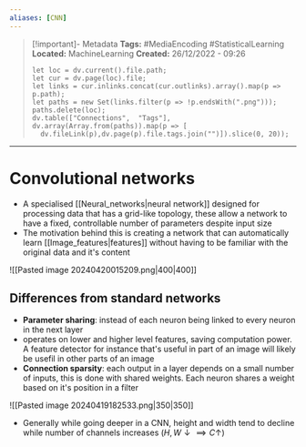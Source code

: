```yaml
---
aliases: [CNN]
---
```


> [!important]- Metadata
> **Tags:** #MediaEncoding #StatisticalLearning
> **Located:** MachineLearning
> **Created:** 26/12/2022 - 09:26
> ```dataviewjs
>let loc = dv.current().file.path;
>let cur = dv.page(loc).file;
>let links = cur.inlinks.concat(cur.outlinks).array().map(p => p.path);
>let paths = new Set(links.filter(p => !p.endsWith(".png")));
>paths.delete(loc);
>dv.table(["Connections",  "Tags"], dv.array(Array.from(paths)).map(p => [
>   dv.fileLink(p),dv.page(p).file.tags.join("")]).slice(0, 20));
> ```

___
# Convolutional networks
- A  specialised [[Neural_networks|neural network]] designed for processing data that has a grid-like topology, these allow a network to have a fixed, controllable number of parameters despite input size
- The motivation behind this is creating a network that can automatically learn [[Image_features|features]] without having to be familiar with the original data and it's content

![[Pasted image 20240420015209.png|400|400]]

## Differences from standard networks
- **Parameter sharing**: instead of each neuron being linked to every neuron in the next layer
- operates on lower and higher level features, saving computation power. A feature detector for instance that's useful in part of an image will likely be usefil in other parts of an image
- **Connection sparsity**: each output in a layer depends on a small number of inputs, this is done with shared weights. Each neuron shares a weight based on it's position in a filter 


![[Pasted image 20240419182533.png|350|350]]
- Generally while going deeper in a CNN, height and width tend to decline while number of channels increases ($H,W \downarrow  \implies C\uparrow$)
